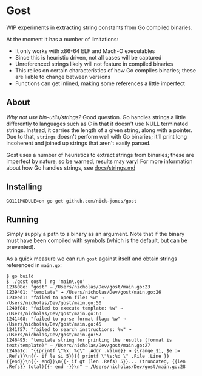 # Gost

WIP experiments in extracting string constants from Go compiled binaries.

At the moment it has a number of limitations:
- It only works with x86-64 ELF and Mach-O executables
- Since this is heuristic driven, not all cases will be captured
- Unreferenced strings likely will not feature in compiled binaries
- This relies on certain characteristics of how Go compiles binaries; these are liable to change between versions
- Functions can get inlined, making some references a little imperfect

## About

_Why not use bin-utils/strings?_ Good question. Go handles strings a little differently to languages such as C in that 
it doesn't use NULL terminated strings. Instead, it carries the length of a given string, along with a pointer. Due to
that, `strings` doesn't perform well with Go binaries; it'll print long incoherent and joined up strings that aren't
easily parsed.  

Gost uses a number of heuristics to extract strings from binaries; these are imperfect by nature, so be warned, results
may vary! For more information about how Go handles strings, see [docs/strings.md](docs/strings.md)

## Installing

```
GO111MODULE=on go get github.com/nick-jones/gost
```

## Running

Simply supply a path to a binary as an argument. Note that if the binary must have been compiled with symbols (which is
the default, but can be prevented).

As a quick measure we can run `gost` against itself and obtain strings referenced in `main.go`:

```
$ go build
$ ./gost gost | rg 'main\.go'
123608e: "gost" → /Users/nicholas/Dev/gost/main.go:23 
1239401: "template" → /Users/nicholas/Dev/gost/main.go:26 
123eed1: "failed to open file: %w" → /Users/nicholas/Dev/gost/main.go:50 
1240f88: "failed to execute template: %w" → /Users/nicholas/Dev/gost/main.go:63 
1241408: "failed to parse format flag: %w" → /Users/nicholas/Dev/gost/main.go:45 
1241f57: "failed to search instructions: %w" → /Users/nicholas/Dev/gost/main.go:57 
1246495: "template string for printing the results (format is text/template)" → /Users/nicholas/Dev/gost/main.go:27 
1246a1c: "{{printf \"%x: %q\" .Addr .Value}} → {{range $i, $e := .Refs}}\n{{- if le $i 5}}{{ printf \"%s:%d \" .File .Line }}{{end}}\n{{- end}}\n{{- if gt (len .Refs) 5}}... (truncated, {{len .Refs}} total){{- end -}}\n" → /Users/nicholas/Dev/gost/main.go:28 
```
